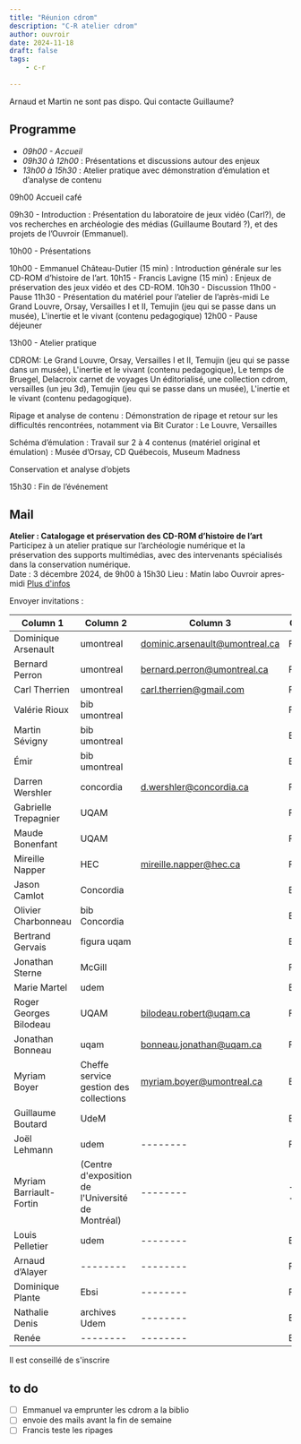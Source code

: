 ```yaml
---
title: "Réunion cdrom"
description: "C-R atelier cdrom"
author: ouvroir
date: 2024-11-18
draft: false
tags:
    - c-r
    
---
```


Arnaud et Martin ne sont pas dispo. 
Qui contacte Guillaume?

## Programme

- *09h00 - Accueil*
- *09h30 à 12h00* : Présentations et discussions autour des enjeux
- *13h00 à 15h30* : Atelier pratique avec démonstration d’émulation et d’analyse de contenu

09h00 Accueil café

09h30 - Introduction : Présentation du laboratoire de jeux vidéo (Carl?), de vos recherches en archéologie des médias (Guillaume Boutard ?), et des projets de l’Ouvroir (Emmanuel).

10h00 - Présentations

10h00 - Emmanuel Château-Dutier (15 min) : Introduction générale sur les CD-ROM d’histoire de l’art.
10h15 - Francis Lavigne (15 min) : Enjeux de préservation des jeux vidéo et des CD-ROM.
10h30 - Discussion
11h00 - Pause
11h30 - Présentation du matériel pour l’atelier de l’après-midi 
Le Grand Louvre, Orsay, Versailles I et II, Temujin (jeu qui se passe dans un musée), L'inertie et le vivant (contenu pedagogique)
12h00 - Pause déjeuner

13h00 - Atelier pratique

CDROM: Le Grand Louvre, Orsay, Versailles I et II, Temujin (jeu qui se passe dans un musée), L'inertie et le vivant (contenu pedagogique), Le temps de Bruegel, Delacroix carnet de voyages
Un éditorialisé, une collection cdrom, versailles (un jeu 3d), Temujin (jeu qui se passe dans un musée), L'inertie et le vivant (contenu pedagogique).

Ripage et analyse de contenu : Démonstration de ripage et retour sur les difficultés rencontrées, notamment via Bit Curator : Le Louvre, Versailles

Schéma d’émulation : Travail sur 2 à 4 contenus (matériel original et émulation) : Musée d’Orsay, CD Québecois, Museum Madness

Conservation et analyse d’objets

15h30 : Fin de l’événement

## Mail 

**Atelier : Catalogage et préservation des CD-ROM d’histoire de l’art**
Participez à un atelier pratique sur l’archéologie numérique et la préservation  des supports multimédias, avec des intervenants spécialisés dans la  conservation numérique.  
Date : 3 décembre 2024, de 9h00 à 15h30
Lieu : Matin labo Ouvroir apres-midi 
[Plus d'infos](https://ouvroir.umontreal.ca/actualites/evenement/2024-12-03-fr)

Envoyer invitations : 

| Column 1                | Column 2                                          | Column 3                       | Column 3 |
| ----------------------- | ------------------------------------------------- | ------------------------------ | -------- |
| Dominique Arsenault     | umontreal                                         | dominic.arsenault@umontreal.ca | Francis  |
| Bernard Perron          | umontreal                                         | bernard.perron@umontreal.ca    | Francis  |
| Carl Therrien           | umontreal                                         | carl.therrien@gmail.com        | Francis  |
| Valérie Rioux           | bib umontreal                                     |                                | Francis  |
| Martin Sévigny          | bib umontreal                                     |                                | Emmanuel |
| Émir                    | bib umontreal                                     |                                | Emmanuel |
| Darren Wershler         | concordia                                         | d.wershler@concordia.ca        | Francis  |
| Gabrielle Trepagnier    | UQAM                                              |                                | Francis  |
| Maude Bonenfant         | UQAM                                              |                                | Francis  |
| Mireille Napper         | HEC                                               | mireille.napper@hec.ca         | Francis  |
| Jason Camlot            | Concordia                                         |                                | Emmanuel |
| Olivier Charbonneau     | bib Concordia                                     |                                | Emmanuel |
| Bertrand Gervais        | figura uqam                                       |                                | Emmanuel |
| Jonathan Sterne         | McGill                                            |                                | Francis  |
| Marie Martel            | udem                                              |                                | Emmanuel |
| Roger Georges Bilodeau  | UQAM                                              | bilodeau.robert@uqam.ca        | Francis  |
| Jonathan Bonneau        | uqam                                              | bonneau.jonathan@uqam.ca       | Francis  |
| Myriam Boyer            | Cheffe service gestion des collections            | myriam.boyer@umontreal.ca      | Emmanuel |
| Guillaume Boutard       | UdeM                                              |                                | Emmanuel |
| Joël Lehmann            | udem                                              | --------                       | Francis  |
| Myriam Barriault-Fortin | (Centre d'exposition de l'Université de Montréal) | --------                       | -------- |
| Louis Pelletier         | udem                                              | --------                       | Emmanuel |
| Arnaud d’Alayer         | --------                                          | --------                       | Francis  |
| Dominique Plante        | Ebsi                                              | --------                       | Francis  |
| Nathalie Denis          | archives Udem                                     | --------                       | Emmanuel |
| Renée                   | --------                                          | --------                       | Emmanuel |



Il est conseillé de s'inscrire


## to do 

- [ ] Emmanuel va emprunter les cdrom a la biblio
- [ ] envoie des mails avant la fin de semaine
- [ ] Francis teste les ripages